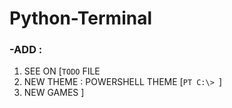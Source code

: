 # Python-Terminal
### -ADD :
1. SEE ON [`TODO` FILE
2. NEW THEME : POWERSHELL THEME [`PT C:\> `] 
3. NEW GAMES ]
